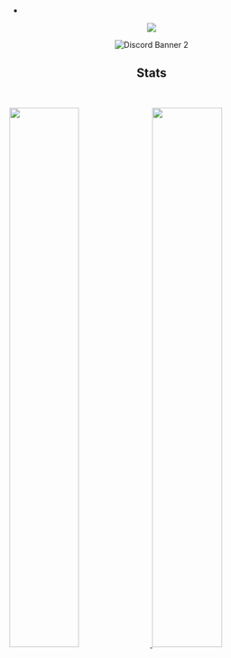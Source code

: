 -
<div align="center">
<a href="https://discord.com/users/758693690029113384">
  <img src="https://lanyard.cnrad.dev/api/758693690029113384?theme=light&bg=F4BFC7&borderRadius=15px&animated=true&idleMessage=Goats%20are%20like%20mushrooms,%20if%20you%20shoot%20a%20duck%20I'm%20scared%20of%20toasters.">
</a>

![Discord Banner 2](https://discordapp.com/api/guilds/690991422983241728/widget.png?style=banner2)

## Stats
<br/>
<p align="left">
  <a href="/">
  <img width="49.5%" src="https://github-readme-stats.vercel.app/api?username=ashroyxi&count_private=true&show_icons=true&theme=tokyonight" />
    <img width="49.5%" src="https://github-readme-streak-stats.herokuapp.com/?user=ashroyxi&theme=dracula&hide_border=true" />
  </a>
</p>
<br>
